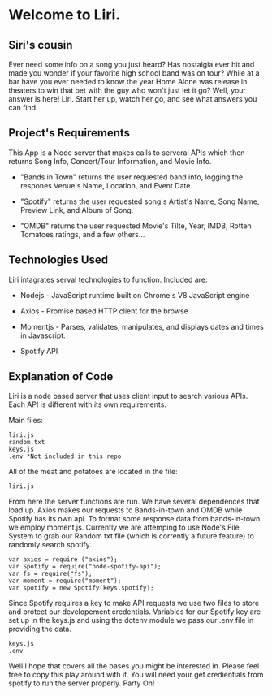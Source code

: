 
# Welcome to Liri.

## Siri's cousin 

Ever need some info on a song you just heard? Has nostalgia ever hit and made you wonder if
your favorite high school band was on tour? While at a bar have you ever needed to know the 
year Home Alone was release in theaters to win that bet with the guy who won't just let it go? Well, your answer is here!
Liri. Start her up, watch her go, and see what answers you can find.  

## Project's Requirements

This App is a Node server that makes calls to serveral APIs which then returns Song Info, Concert/Tour Information, and Movie Info. 

* "Bands in Town" returns the user requested band info, logging the respones Venue's Name, Location, and Event Date.   

* "Spotify" returns the user requested song's Artist's Name, Song Name, Preview Link, and Album of Song.

* "OMDB" returns the user requested Movie's Tilte, Year, IMDB, Rotten Tomatoes ratings, and a few others...

## Technologies Used
Liri intagrates serval technologies to function. Included are:

* Nodejs - JavaScript runtime built on Chrome's V8 JavaScript 
engine

* Axios - Promise based HTTP client for the browse
* Momentjs - Parses, validates, manipulates, and displays dates and times in Javascript.
* Spotify API

## Explanation of Code
Liri is a node based server that uses client input to search various APIs. Each API is different with its own requirements.

Main files:

    liri.js
    random.txt
    keys.js
    .env *Not included in this repo

All of the meat and potatoes are located in the file:

    liri.js

From here the server functions are run. We have several dependences that load up. Axios makes our requests to Bands-in-town and OMDB while Spotify has its own api. To format some response data from bands-in-town we employ moment.js. Currently we are attemping to use Node's File System to grab our Random txt file (which is corrently a future feature) to randomly search spotify. 

    var axios = require ("axios");
    var Spotify = require("node-spotify-api");
    var fs = require("fs");
    var moment = require("moment");
    var spotify = new Spotify(keys.spotify);

Since Spotify requires a key to make API requests we use two files to store and protect our developement credentials. Variables for our Spotify key are set up in the keys.js and using the dotenv module we pass our .env file in providing the data.

    keys.js
    .env

Well I hope that covers all the bases you might be interested in. Please feel free to copy this play around with it. You will need your get credientials from spotify to run the server properly. Party On!
